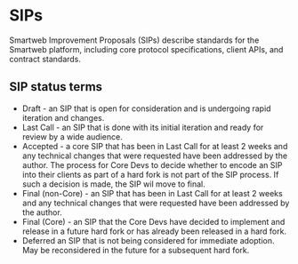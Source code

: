 # SIPs
Smartweb Improvement Proposals (SIPs) describe standards for the Smartweb platform, including core protocol specifications, client APIs, and contract standards.


## SIP status terms
- Draft - an SIP that is open for consideration and is undergoing rapid iteration and changes.
- Last Call - an SIP that is done with its initial iteration and ready for review by a wide audience.
- Accepted - a core SIP that has been in Last Call for at least 2 weeks and any technical changes that were requested have been addressed by the author. The process for Core Devs to decide whether to encode an SIP into their clients as part of a hard fork is not part of the SIP process. If such a decision is made, the SIP wil move to final.
- Final (non-Core) - an SIP that has been in Last Call for at least 2 weeks and any technical changes that were requested have been addressed by the author.
- Final (Core) - an SIP that the Core Devs have decided to implement and release in a future hard fork or has already been released in a hard fork.
- Deferred an SIP that is not being considered for immediate adoption. May be reconsidered in the future for a subsequent hard fork.
